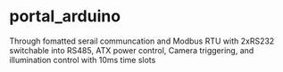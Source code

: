 # portal_arduino
Through fomatted serail communcation and Modbus RTU with 2xRS232 switchable into RS485, ATX power control, Camera triggering, and illumination control with 10ms time slots
